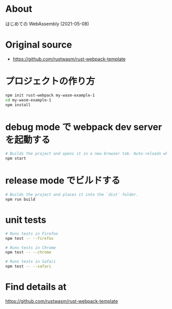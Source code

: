 # About

はじめての WebAssembly (2021-05-08)

# Original source

* https://github.com/rustwasm/rust-webpack-template

# プロジェクトの作り方

```sh
npm init rust-webpack my-wasm-example-1
cd my-wasm-example-1
npm install
```

# debug mode で webpack dev server を起動する

```sh
# Builds the project and opens it in a new browser tab. Auto-reloads when the project changes.
npm start
```

# release mode でビルドする

```sh
# Builds the project and places it into the `dist` folder.
npm run build
```

# unit tests

```sh
# Runs tests in Firefox
npm test -- --firefox

# Runs tests in Chrome
npm test -- --chrome

# Runs tests in Safari
npm test -- --safari
```

# Find details at

https://github.com/rustwasm/rust-webpack-template
